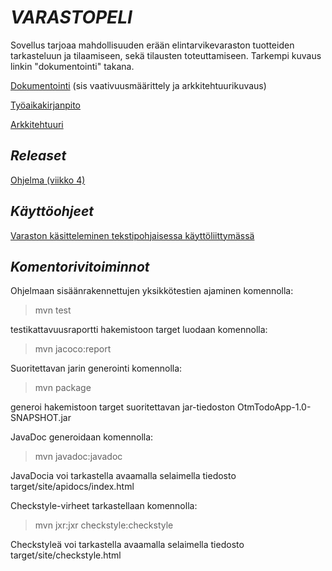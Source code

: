 # *VARASTOPELI*

Sovellus tarjoaa mahdollisuuden erään elintarvikevaraston tuotteiden tarkasteluun ja tilaamiseen, sekä tilausten toteuttamiseen. Tarkempi kuvaus linkin "dokumentointi" takana.

[Dokumentointi](https://github.com/Hipsterisiili/ohjelmistotuotanto/blob/master/dokumentointi/dokumentointi1.txt) (sis vaativuusmäärittely ja arkkitehtuurikuvaus)

[Työaikakirjanpito](https://github.com/Hipsterisiili/ohjelmistotuotanto/blob/master/dokumentointi/tyoaikakirjanpito.txt)

[Arkkitehtuuri](https://github.com/Hipsterisiili/ohjelmistotuotanto/blob/master/dokumentointi/arkkitehtuuri.md)

## *Releaset*

[Ohjelma (viikko 4)](https://github.com/Hipsterisiili/ohjelmistotuotanto/tree/master/ot-varastopeli)

## *Käyttöohjeet*

[Varaston käsitteleminen tekstipohjaisessa käyttöliittymässä](https://github.com/Hipsterisiili/ohjelmistotuotanto/blob/master/dokumentointi/K%C3%A4ytt%C3%B6ohjeet.txt)

## *Komentorivitoiminnot*

Ohjelmaan sisäänrakennettujen yksikkötestien ajaminen komennolla:
>mvn test

testikattavuusraportti hakemistoon target luodaan komennolla:
>mvn jacoco:report

Suoritettavan jarin generointi komennolla: 
>mvn package

generoi hakemistoon target suoritettavan jar-tiedoston OtmTodoApp-1.0-SNAPSHOT.jar

JavaDoc generoidaan komennolla:
>mvn javadoc:javadoc

JavaDocia voi tarkastella avaamalla selaimella tiedosto target/site/apidocs/index.html

Checkstyle-virheet tarkastellaan komennolla:
 >mvn jxr:jxr checkstyle:checkstyle
 
Checkstyleä voi tarkastella avaamalla selaimella tiedosto target/site/checkstyle.html

